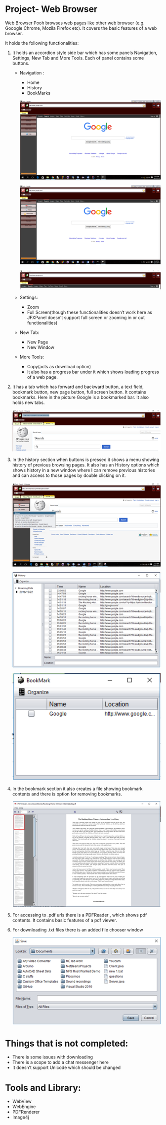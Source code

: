 # Project- Web Browser

Web Browser Pooh browses web pages like other web browser (e.g. Gooogle Chrome, Mozila Firefox etc). It covers the basic features of a web browser.

It holds the following functionalities:

1. It holds an accordion style side bar which has some panels Navigation, Settings, New Tab and More Tools. Each of panel contains some buttons.


   * Navigation :
       * Home
       * History
       * BookMarks

        ![Alt text](https://github.com/snat1505027/WebBrowser/blob/master/images/1.PNG?raw=true "Title")
        
        ![picture alt](https://github.com/snat1505027/WebBrowser/blob/master/images/2.PNG?raw=true "Title")
        
        ![Alt text](https://github.com/snat1505027/WebBrowser/blob/master/images/3.PNG?raw=true "Title")
        
    * Settings:
        * Zoom
        * Full Screen(though these functionalities doesn’t work here as JFXPanel doesn’t support full screen or zooming in or out functionalities)

    * New Tab:
        * New Page
        * New Window

     * More Tools:
          * Copy(acts as download option)
          * It also has a progress bar under it which shows loading progress of a web page.

2. It has a tab which has forward and backward button, a text field, bookmark button, new page button, full screen button. It contains bookmarks. Here in the picture Google is a bookmarked bar. It also holds new tabs.

   
   ![Alt text](https://github.com/snat1505027/WebBrowser/blob/master/images/4.PNG?raw=true "Title")


3. In the history section when buttons is pressed it shows a menu showing history of previous browsing pages. It also has an History options which shows history in a new window where I can remove previous histories and can access to those pages by double clicking on it.

   
   ![Alt text](https://github.com/snat1505027/WebBrowser/blob/master/images/5.PNG?raw=true "Title")
   
   
   ![Alt text](https://github.com/snat1505027/WebBrowser/blob/master/images/6.PNG?raw=true "Title")
   
   
   ![Alt text](https://github.com/snat1505027/WebBrowser/blob/master/images/7.PNG?raw=true "Title")


4. In the bookmark section it also creates a file showing bookmark contents and there is option for removing bookmarks.

   
   ![Alt text](https://github.com/snat1505027/WebBrowser/blob/master/images/8.PNG?raw=true "Title")


5. For accessing to .pdf urls there is a PDFReader , which shows pdf contents. It contains basic features of a pdf viewer.


6. For downloading .txt files there is an added file chooser window


   ![Alt text](https://github.com/snat1505027/WebBrowser/blob/master/images/9.PNG?raw=true "Title")



# Things that is not completed:

  * There is some issues with downloading
  * There is a scope to add a chat messenger here
  * It doesn’t support Unicode which should be changed


# Tools and Library:
  
  * WebView
  * WebEngine
  * PDFRenderer
  * Image4j

